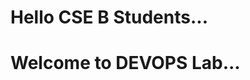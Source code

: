 <html>
  <body>
    <h1> Hello CSE B Students...</h1>
	<h1> Welcome to DEVOPS Lab...</h1>
  </body>
</html>
